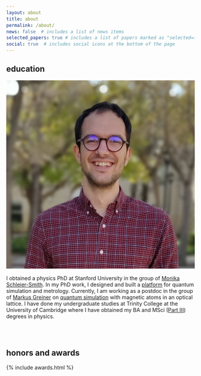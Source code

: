 ```yaml
---
layout: about
title: about
permalink: /about/
news: false  # includes a list of news items
selected_papers: true # includes a list of papers marked as "selected={true}"
social: true  # includes social icons at the bottom of the page
---
```

## education

<div class="profile float-right">
      <img class="img-fluid z-depth-1 rounded" src="/assets/img/prof_pic.jpg">
</div>

I obtained a physics PhD at Stanford University in the group of
[Monika Schleier-Smith](https://sites.google.com/stanford.edu/sslab). In my PhD
work, I designed and built a [platform](/projects/experimental_platform/) for quantum simulation and metrology. Currently, I am working as a postdoc in the group
of [Markus Greiner](https://greiner.physics.harvard.edu/) on [quantum simulation](/projects/dipolar_lattice/)
with magnetic atoms in an optical lattice. I have done my undergraduate studies
at Trinity College at the University of Cambridge where I have obtained my
BA and MSci ([Part III](https://www.phy.cam.ac.uk/students/teaching/current-courses/III_overview)) degrees in physics.

<br>
<br>

## honors and awards

{% include awards.html %}